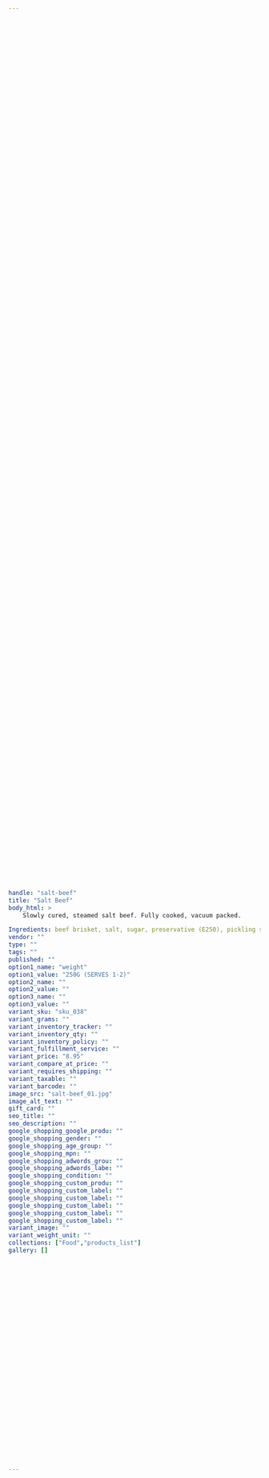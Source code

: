```yaml
---
 
 

 
 

 
 

 
 

 
 

 
 

 
 

 
 

 
 

 
 

 
 

 
 

 
 

 
 

 
 

 
 

 
 

 
 

 
 

 
 

 
 

 
 

 
 

 
 

 
 

 
 

 
 

 
 

 
 

 
 

 
 

 
 

 
 

 
 

 
 

 
 

 
 

 
 

 
 

 
 

handle: "salt-beef"
title: "Salt Beef"
body_html: >
    Slowly cured, steamed salt beef. Fully cooked, vacuum packed.

Ingredients: beef brisket, salt, sugar, preservative (E250), pickling spice (mustard), garlic
vendor: ""
type: ""
tags: ""
published: ""
option1_name: "weight"
option1_value: "250G (SERVES 1-2)"
option2_name: ""
option2_value: ""
option3_name: ""
option3_value: ""
variant_sku: "sku_038"
variant_grams: ""
variant_inventory_tracker: ""
variant_inventory_qty: ""
variant_inventory_policy: ""
variant_fulfillment_service: ""
variant_price: "8.95"
variant_compare_at_price: ""
variant_requires_shipping: ""
variant_taxable: ""
variant_barcode: ""
image_src: "salt-beef_01.jpg"
image_alt_text: ""
gift_card: ""
seo_title: ""
seo_description: ""
google_shopping_google_produ: ""
google_shopping_gender: ""
google_shopping_age_group: ""
google_shopping_mpn: ""
google_shopping_adwords_grou: ""
google_shopping_adwords_labe: ""
google_shopping_condition: ""
google_shopping_custom_produ: ""
google_shopping_custom_label: ""
google_shopping_custom_label: ""
google_shopping_custom_label: ""
google_shopping_custom_label: ""
google_shopping_custom_label: ""
variant_image: ""
variant_weight_unit: ""
collections: ["Food","products_list"]
gallery: []

 
 

 
 

 
 

 
 

 
 

 
 

 
 

 
 

 
 


---
```



